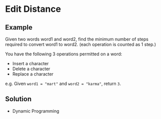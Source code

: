 # Edit Distance
## Example
Given two words word1 and word2, find the minimum number of steps required to convert word1 to word2. (each operation is counted as 1 step.)

You have the following 3 operations permitted on a word:

- Insert a character
- Delete a character
- Replace a character

e.g. Given `word1 = "mart"` and `word2 = "karma"`, return `3`.

## Solution
- Dynamic Programming
